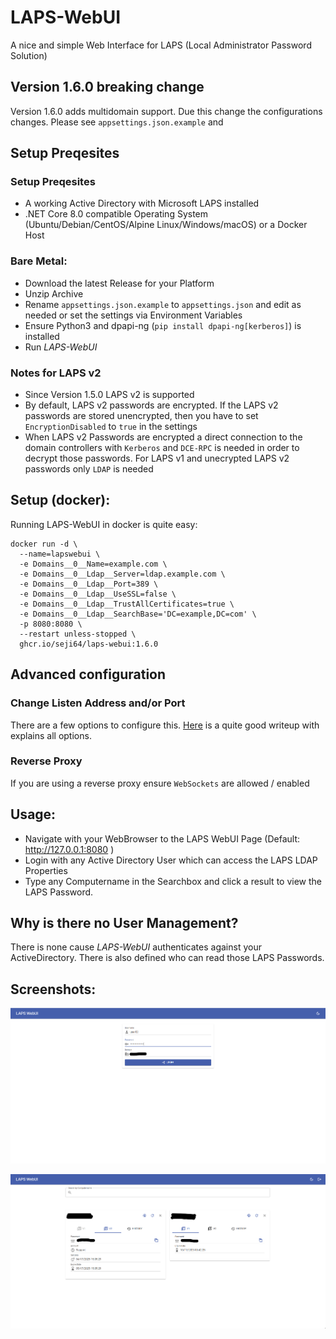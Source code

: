 # LAPS-WebUI
A nice and simple Web Interface for LAPS (Local Administrator Password Solution)

## Version 1.6.0 breaking change

Version 1.6.0 adds multidomain support. Due this change the configurations changes. Please see `appsettings.json.example` and

## Setup Preqesites

### Setup Preqesites

- A working Active Directory with Microsoft LAPS installed
- .NET Core 8.0 compatible Operating System (Ubuntu/Debian/CentOS/Alpine Linux/Windows/macOS) or a Docker Host

### Bare Metal:

- Download the latest Release for your Platform
- Unzip Archive
- Rename `appsettings.json.example` to `appsettings.json` and edit as needed or set the settings via Environment Variables
- Ensure Python3 and dpapi-ng (`pip install dpapi-ng[kerberos]`) is installed
- Run *LAPS-WebUI*

### Notes for LAPS v2
- Since Version 1.5.0 LAPS v2 is supported
- By default, LAPS v2 passwords are encrypted. If the LAPS v2 passwords are stored unencrypted, then you have to set
  `EncryptionDisabled` to `true` in the settings
- When LAPS v2 Passwords are encrypted a direct connection to the domain controllers with `Kerberos` and `DCE-RPC` is needed in order to decrypt those passwords. For LAPS v1 and unecrypted LAPS v2 passwords only `LDAP` is needed

## Setup (docker):

Running LAPS-WebUI in docker is quite easy:
```
docker run -d \
  --name=lapswebui \
  -e Domains__0__Name=example.com \
  -e Domains__0__Ldap__Server=ldap.example.com \
  -e Domains__0__Ldap__Port=389 \
  -e Domains__0__Ldap__UseSSL=false \
  -e Domains__0__Ldap__TrustAllCertificates=true \
  -e Domains__0__Ldap__SearchBase='DC=example,DC=com' \
  -p 8080:8080 \
  --restart unless-stopped \
  ghcr.io/seji64/laps-webui:1.6.0
```
## Advanced configuration

### Change Listen Address and/or Port

There are a few options to configure this. [Here](https://andrewlock.net/exploring-the-dotnet-8-preview-updates-to-docker-images-in-dotnet-8/) is a quite good writeup with explains all options.


### Reverse Proxy
If you are using a reverse proxy ensure `WebSockets` are allowed / enabled

## Usage:
- Navigate with your WebBrowser to the LAPS WebUI Page (Default: http://127.0.0.1:8080 )
- Login with any Active Directory User which can access the LAPS LDAP Properties
- Type any Computername in the Searchbox and click a result to view the LAPS Password.

## Why is there no User Management?

There is none cause *LAPS-WebUI* authenticates against your ActiveDirectory. There is also defined who can read those LAPS Passwords.

## Screenshots:

![Screenshot](https://raw.githubusercontent.com/Seji64/LAPS-WebUI/master/screenshots/screenshot01.png)

![Screenshot](https://raw.githubusercontent.com/Seji64/LAPS-WebUI/master/screenshots/screenshot02.png)
